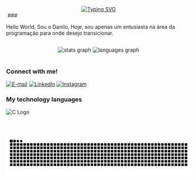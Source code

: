 <div align="center">
  <a href="https://git.io/typing-svg">
    <img src="https://readme-typing-svg.demolab.com?font=Fira+Code&weight=700&size=25&pause=500&color=900C3F&center=true&vCenter=true&random=false&width=524&lines=Bem-vindo+ao+meu+perfil" alt="Typing SVG">
  </a>
</div>

<img align="center" alt="" src="./src/header-gif.gif">
###

<p align="left">Hello World,
Sou o Danilo,
Hoje, sou apenas um entusiasta na área da programação para onde desejo transicionar. 
</p>

###

<h2 align="left"></h2>

###

<div align="center">
  <img src="https://github-readme-stats.vercel.app/api?username=DanSNPDev&hide_title=false&hide_rank=false&show_icons=true&include_all_commits=true&count_private=true&disable_animations=false&theme=dracula&locale=en&hide_border=false&order=1" height="150" alt="stats graph"  />
  <img src="https://github-readme-stats.vercel.app/api/top-langs?username=DanSNPDev&locale=en&hide_title=false&layout=compact&card_width=320&langs_count=5&theme=dracula&hide_border=false&order=2" height="150" alt="languages graph"  />
</div>

###

<h1 align="left"></h1>

###

<img align="right" alt="" height="190px" src="https://github.com/user-attachments/assets/ce6efb21-adac-4156-99a4-e1a9a92f0f35">


<h3 align="left">Connect with me!</h3>

[![E-mail](https://img.shields.io/badge/-Email-000?style=for-the-badge&logo=microsoft-outlook&logoColor=FF00F6&color:FFF)](mailto:danilo.snp@outlook.com)
[![LinkedIn](https://img.shields.io/badge/-LinkedIn-000?style=for-the-badge&logo=linkedin&logoColor=FF00F6&color:FFF)](https://www.linkedin.com/in/danilo-soares-nunes-pereira-864735214/)
[![Instagram](https://img.shields.io/badge/-Instagram-000?style=for-the-badge&logo=instagram&logoColor=FF00F6&color:FFF)](https://www.instagram.com/dan_snp?utm_source=ig_web_button_share_sheet&igsh=ZDNlZDc0MzIxNw==)


<h3 align="left">My technology languages
</h3>

<div align="left" style="display: flex; flex-wrap: wrap; gap: 16px; max-width: 160px;">
  <img src="https://cdn.jsdelivr.net/gh/devicons/devicon/icons/c/c-original.svg" height="35" alt="C Logo" />
 
</div>


###

<h1 align="left"></h1>

###
<picture align="center">
  <source media="(prefers-color-scheme: dark)" srcset="https://raw.githubusercontent.com/DanSNPDev/DanSNPDev/output/github-contribution-grid-snake-dark.svg">
  <source media="(prefers-color-scheme: light)" srcset="https://raw.githubusercontent.com/DanSNPDev/DanSNPDev/output/github-contribution-grid-snake-dark.svg">
  <img align="center" alt="github contribution grid snake animation" src="https://raw.githubusercontent.com/DanSNPDev/DanSNPDev/output/github-contribution-grid-snake.svg">
</picture>

###
